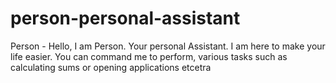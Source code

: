 # person-personal-assistant
Person - Hello, I am Person. Your personal Assistant. I am here to make your life easier. You can command me to perform, various tasks such as calculating sums or opening applications etcetra
